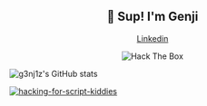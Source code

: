 <h2 align="center">👋 Sup! I'm Genji</h2>

<p align="center">
  <a href="https://www.linkedin.com/in/irfan-badzlin-23836a18a/">Linkedin</a>
</p>

<p align="center"><img src="http://www.hackthebox.eu/badge/image/155658" alt="Hack The Box"></p>

![g3nj1z's GitHub stats](https://github-readme-stats.vercel.app/api?username=g3nj1z&show_icons=true&theme=tokyonight)

[![hacking-for-script-kiddies](https://github-readme-stats.vercel.app/api/pin/?username=g3nj1z&repo=hacking-for-script-kiddies&show_icons=true&theme=tokyonight)](https://github.com/g3nj1z/hacking-for-script-kiddies)



